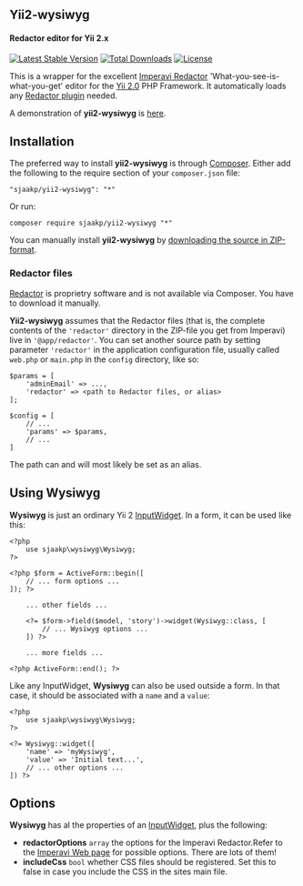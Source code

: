 Yii2-wysiwyg
------------

#### Redactor editor for Yii 2.x ####

[![Latest Stable Version](https://poser.pugx.org/sjaakp/yii2-wysiwyg/v/stable)](https://packagist.org/packages/sjaakp/yii2-wysiwyg)
[![Total Downloads](https://poser.pugx.org/sjaakp/yii2-wysiwyg/downloads)](https://packagist.org/packages/sjaakp/yii2-wysiwyg)
[![License](https://poser.pugx.org/sjaakp/yii2-wysiwyg/license)](https://packagist.org/packages/sjaakp/yii2-wysiwyg)

This is a wrapper for the excellent [Imperavi Redactor](http://imperavi.com/redactor/)
'What-you-see-is-what-you-get' editor for the
[Yii 2.0](https://yiiframework.com/ "Yii") PHP Framework. It automatically loads
any [Redactor plugin](https://imperavi.com/redactor/plugins/) needed.

A demonstration of **yii2-wysiwyg** is [here](https://sjaakpriester.nl/software/yii2-wysiwyg).

## Installation ##

The preferred way to install **yii2-wysiwyg** is through [Composer](https://getcomposer.org/). 
Either add the following to the require section of your `composer.json` file:

`"sjaakp/yii2-wysiwyg": "*"` 

Or run:

`composer require sjaakp/yii2-wysiwyg "*"` 

You can manually install **yii2-wysiwyg** by
 [downloading the source in ZIP-format](https://github.com/sjaakp/yii2-wysiwyg/archive/master.zip).

### Redactor files ###

[Redactor](http://imperavi.com/redactor/) is proprietry software and is not available
via Composer. You have to download it manually.
 
 **Yii2-wysiwyg** assumes that the Redactor files (that is, the complete contents of
 the `'redactor'` directory in the ZIP-file you get from Imperavi) live in `'@app/redactor'`.
 You can set another source path by setting parameter `'redactor'`
  in the application configuration file, usually called `web.php` or `main.php` 
  in the `config` directory, like so:
 
    $params = [
        'adminEmail' => ...,
        'redactor' => <path to Redactor files, or alias>
    ];
    
    $config = [
        // ...
        'params' => $params,
        // ...
    ]

The path can and will most likely be set as an alias.

## Using Wysiwyg ##

**Wysiwyg** is just an ordinary Yii 2 [InputWidget](https://yiiframework.com/doc/api/2.0/yii-widgets-inputwidget).
In a form, it can be used like this:

    <?php
        use sjaakp\wysiwyg\Wysiwyg;
    ?>

    <?php $form = ActiveForm::begin([
        // ... form options ...
    ]); ?>

        ... other fields ...
        
        <?= $form->field($model, 'story')->widget(Wysiwyg::class, [
            // ... Wysiwyg options ...
        ]) ?>
        
        ... more fields ...

    <?php ActiveForm::end(); ?>

Like any InputWidget, **Wysiwyg** can also be used outside a form. In that case, it should be 
associated with a `name` and a `value`:

    <?php
        use sjaakp\wysiwyg\Wysiwyg;
    ?>

    <?= Wysiwyg::widget([
        'name' => 'myWysiwyg',
        'value' => 'Initial text...',
        // ... other options ...
    ]) ?>

## Options ##

**Wysiwyg** has al the properties of an [InputWidget](https://yiiframework.com/doc/api/2.0/yii-widgets-inputwidget#$attribute-detail),
plus the following:

 - **redactorOptions** `array` the options for the Imperavi Redactor.Refer to the 
 [Imperavi Web page](http://imperavi.com/redactor/docs/) for possible options.
 There are lots of them!
- **includeCss** `bool` whether CSS files should be registered. Set this to false in case
 you include the CSS in the sites main file.

